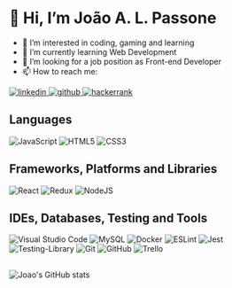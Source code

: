 # 👋 Hi, I’m João A. L. Passone
  
- 👀 I’m interested in coding, gaming and learning
- 🌱 I’m currently learning Web Development
- 💞️ I’m looking for a job position as Front-end Developer
- 📫 How to reach me:

<a href='https://www.linkedin.com/in/joaopassone/' >
  <img src='https://img.shields.io/badge/linkedin-%230077B5.svg?style=for-the-badge&logo=linkedin&logoColor=white' alt='linkedin' />
</a>
<a href='https://github.com/joaopassone' >
  <img src='https://img.shields.io/badge/github-%23121011.svg?style=for-the-badge&logo=github&logoColor=white' alt='github' />
</a>
<a href='https://www.hackerrank.com/joaopassone' >
  <img src='https://img.shields.io/badge/-Hackerrank-2EC866?style=for-the-badge&logo=HackerRank&logoColor=white' alt='hackerrank' />
</a>

<br />

## Languages

![JavaScript](https://img.shields.io/badge/javascript-%23323330.svg?style=for-the-badge&logo=javascript&logoColor=%23F7DF1E)
![HTML5](https://img.shields.io/badge/html5-%23E34F26.svg?style=for-the-badge&logo=html5&logoColor=white)
![CSS3](https://img.shields.io/badge/css3-%231572B6.svg?style=for-the-badge&logo=css3&logoColor=white)

## Frameworks, Platforms and Libraries

![React](https://img.shields.io/badge/react-%2320232a.svg?style=for-the-badge&logo=react&logoColor=%2361DAFB)
![Redux](https://img.shields.io/badge/redux-%23593d88.svg?style=for-the-badge&logo=redux&logoColor=white)
![NodeJS](https://img.shields.io/badge/node.js-6DA55F?style=for-the-badge&logo=node.js&logoColor=white)

## IDEs, Databases, Testing and Tools

![Visual Studio Code](https://img.shields.io/badge/Visual%20Studio%20Code-0078d7.svg?style=for-the-badge&logo=visual-studio-code&logoColor=white)
![MySQL](https://img.shields.io/badge/mysql-%2300f.svg?style=for-the-badge&logo=mysql&logoColor=white)
![Docker](https://img.shields.io/badge/docker-%230db7ed.svg?style=for-the-badge&logo=docker&logoColor=white)
![ESLint](https://img.shields.io/badge/ESLint-4B3263?style=for-the-badge&logo=eslint&logoColor=white)
![Jest](https://img.shields.io/badge/-jest-%23C21325?style=for-the-badge&logo=jest&logoColor=white)
![Testing-Library](https://img.shields.io/badge/-TestingLibrary-%23E33332?style=for-the-badge&logo=testing-library&logoColor=white)
![Git](https://img.shields.io/badge/git-%23F05033.svg?style=for-the-badge&logo=git&logoColor=white)
![GitHub](https://img.shields.io/badge/github-%23121011.svg?style=for-the-badge&logo=github&logoColor=white)
![Trello](https://img.shields.io/badge/Trello-%23026AA7.svg?style=for-the-badge&logo=Trello&logoColor=white)

##

![Joao's GitHub stats](https://github-readme-stats.vercel.app/api?username=joaopassone&show_icons=true&count_private=true&theme=radical)


<!---
joaopassone/joaopassone is a ✨ special ✨ repository because its `README.md` (this file) appears on your GitHub profile.
You can click the Preview link to take a look at your changes.
--->
